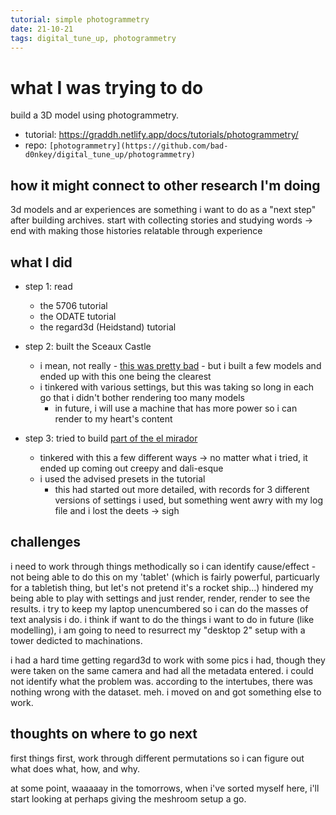 ```yaml
---
tutorial: simple photogrammetry
date: 21-10-21
tags: digital_tune_up, photogrammetry
---
```


# what I was trying to do

build a 3D model using photogrammetry.

+ tutorial: https://graddh.netlify.app/docs/tutorials/photogrammetry/
+ repo: `[photogrammetry](https://github.com/bad-d0nkey/digital_tune_up/photogrammetry)`

## how it might connect to other research I'm doing

3d models and ar experiences are something i want to do as a "next step" after building archives. start with collecting stories and studying words -> end with making those histories relatable through experience

## what I did

+ step 1: read
  + the 5706 tutorial
  + the ODATE tutorial
  + the regard3d (Heidstand) tutorial

+ step 2: built the Sceaux Castle 
  + i mean, not really - [this was pretty bad](https://github.com/bad-d0nkey/digital_tune_up/blob/84cd2154b95b8abc247bdf49d7eb31e9f954c772/photogrammetry/sceaux_castle.r3d) - but i built a few models and ended up with this one being the clearest
  + i tinkered with various settings, but this was taking so long in each go that i didn't bother rendering too many models
    + in future, i will use a machine that has more power so i can render to my heart's content    

+ step 3: tried to build [part of the el mirador](https://github.com/bad-d0nkey/digital_tune_up/blob/ccc24350a5f8277d2dd1385b258d4b1467cd41da/photogrammetry/el-mirador-original-building.r3d)
  + tinkered with this a few different ways -> no matter what i tried, it ended up coming out creepy and dali-esque
  + i used the advised presets in the tutorial 
    + this had started out more detailed, with records for 3 different versions of settings i used, but something went awry with my log file and i lost the deets -> sigh 
       
## challenges 

i need to work through things methodically so i can identify cause/effect - not being able to do this on my 'tablet' (which is fairly powerful, particuarly for a tabletish thing, but let's not pretend it's a rocket ship...) hindered my being able to play with settings and just render, render, render to see the results. i try to keep my laptop unencumbered so i can do the masses of text analysis i do. i think if want to do the things i want to do in future (like modelling), i am going to need to resurrect my "desktop 2" setup with a tower dedicted to machinations.

i had a hard time getting regard3d to work with some pics i had, though they were taken on the same camera and had all the metadata entered. i could not identify what the problem was. according to the intertubes, there was nothing wrong with the dataset. meh. i moved on and got something else to work.

## thoughts on where to go next

first things first, work through different permutations so i can figure out what does what, how, and why. 

at some point, waaaaay in the tomorrows, when i've sorted myself here, i'll start looking at perhaps giving the meshroom setup a go.
